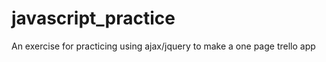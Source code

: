 javascript_practice
===================

An exercise for practicing using ajax/jquery to make a one page trello app
